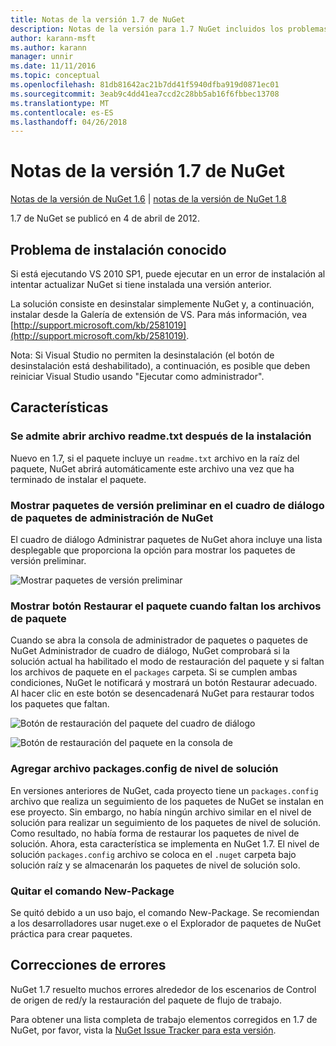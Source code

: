 ```yaml
---
title: Notas de la versión 1.7 de NuGet
description: Notas de la versión para 1.7 NuGet incluidos los problemas conocidos, correcciones de errores, las funciones agregadas y dcr.
author: karann-msft
ms.author: karann
manager: unnir
ms.date: 11/11/2016
ms.topic: conceptual
ms.openlocfilehash: 81db81642ac21b7dd41f5940dfba919d0871ec01
ms.sourcegitcommit: 3eab9c4dd41ea7ccd2c28bb5ab16f6fbbec13708
ms.translationtype: MT
ms.contentlocale: es-ES
ms.lasthandoff: 04/26/2018
---
```

# <a name="nuget-17-release-notes"></a>Notas de la versión 1.7 de NuGet

[Notas de la versión de NuGet 1.6](../release-notes/nuget-1.6.md) | [notas de la versión de NuGet 1.8](../release-notes/nuget-1.8.md)

1.7 de NuGet se publicó en 4 de abril de 2012.

## <a name="known-installation-issue"></a>Problema de instalación conocido
Si está ejecutando VS 2010 SP1, puede ejecutar en un error de instalación al intentar actualizar NuGet si tiene instalada una versión anterior.

La solución consiste en desinstalar simplemente NuGet y, a continuación, instalar desde la Galería de extensión de VS.  Para más información, vea [http://support.microsoft.com/kb/2581019](http://support.microsoft.com/kb/2581019).

Nota: Si Visual Studio no permiten la desinstalación (el botón de desinstalación está deshabilitado), a continuación, es posible que deben reiniciar Visual Studio usando "Ejecutar como administrador".

## <a name="features"></a>Características

### <a name="support-opening-readmetxt-file-after-installation"></a>Se admite abrir archivo readme.txt después de la instalación
Nuevo en 1.7, si el paquete incluye un `readme.txt` archivo en la raíz del paquete, NuGet abrirá automáticamente este archivo una vez que ha terminado de instalar el paquete.

### <a name="show-prerelease-packages-in-the-manage-nuget-packages-dialog"></a>Mostrar paquetes de versión preliminar en el cuadro de diálogo de paquetes de administración de NuGet
El cuadro de diálogo Administrar paquetes de NuGet ahora incluye una lista desplegable que proporciona la opción para mostrar los paquetes de versión preliminar.

![Mostrar paquetes de versión preliminar](./media/prerelease-dropdown.png)

### <a name="show-package-restore-button-when-package-files-are-missing"></a>Mostrar botón Restaurar el paquete cuando faltan los archivos de paquete
Cuando se abra la consola de administrador de paquetes o paquetes de NuGet Administrador de cuadro de diálogo, NuGet comprobará si la solución actual ha habilitado el modo de restauración del paquete y si faltan los archivos de paquete en el `packages` carpeta. Si se cumplen ambas condiciones, NuGet le notificará y mostrará un botón Restaurar adecuado. Al hacer clic en este botón se desencadenará NuGet para restaurar todos los paquetes que faltan.

![Botón de restauración del paquete del cuadro de diálogo](./media/packagerestore-dialog.png)

![Botón de restauración del paquete en la consola de](./media/packagerestore-console.png)

### <a name="add-solution-level-packagesconfig-file"></a>Agregar archivo packages.config de nivel de solución
En versiones anteriores de NuGet, cada proyecto tiene un `packages.config` archivo que realiza un seguimiento de los paquetes de NuGet se instalan en ese proyecto. Sin embargo, no había ningún archivo similar en el nivel de solución para realizar un seguimiento de los paquetes de nivel de solución. Como resultado, no había forma de restaurar los paquetes de nivel de solución.
Ahora, esta característica se implementa en NuGet 1.7. El nivel de solución `packages.config` archivo se coloca en el `.nuget` carpeta bajo solución raíz y se almacenarán los paquetes de nivel de solución solo.

### <a name="remove-new-package-command"></a>Quitar el comando New-Package
Se quitó debido a un uso bajo, el comando New-Package. Se recomiendan a los desarrolladores usar nuget.exe o el Explorador de paquetes de NuGet práctica para crear paquetes.

## <a name="bug-fixes"></a>Correcciones de errores
NuGet 1.7 resuelto muchos errores alrededor de los escenarios de Control de origen de red/y la restauración del paquete de flujo de trabajo.

Para obtener una lista completa de trabajo elementos corregidos en 1.7 de NuGet, por favor, vista la [NuGet Issue Tracker para esta versión](http://nuget.codeplex.com/workitem/list/advanced?keyword=&status=Closed&type=All&priority=All&release=NuGet%201.7&assignedTo=All&component=All&sortField=Votes&sortDirection=Descending&page=0).
